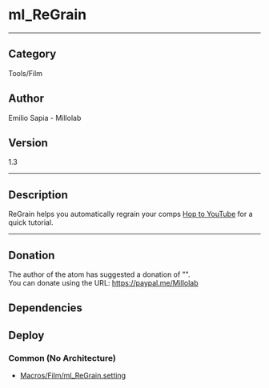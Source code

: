 # ml_ReGrain
___

## Category
Tools/Film

## Author
Emilio Sapia - Millolab

## Version
1.3

___

## Description
<p>ReGrain helps you automatically regrain your comps <a href="https://www.youtube.com/watch?v=V8WzFYE5dY8">Hop to YouTube</a> for a quick tutorial.</p>

___

## Donation
The author of the atom has suggested a donation of "".  
You can donate using the URL: <a href="https://paypal.me/Millolab" class="button">https://paypal.me/Millolab</a>
## Dependencies

## Deploy

### Common (No Architecture)

<ul>
<li><a href="https://gitlab.com/WeSuckLess/Reactor/-/blob/master/Atoms/com.Millolab.ml_ReGrain/Macros/Film/ml_ReGrain.setting?ref_type=heads">Macros/Film/ml_ReGrain.setting</a></li>
</ul>
